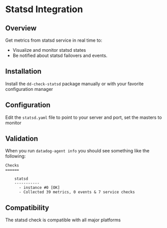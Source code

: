 # Statsd Integration

## Overview

Get metrics from statsd service in real time to:

* Visualize and monitor statsd states
* Be notified about statsd failovers and events.

## Installation

Install the `dd-check-statsd` package manually or with your favorite configuration manager

## Configuration

Edit the `statsd.yaml` file to point to your server and port, set the masters to monitor

## Validation

When you run `datadog-agent info` you should see something like the following:

    Checks
    ======

        statsd
        -----------
          - instance #0 [OK]
          - Collected 39 metrics, 0 events & 7 service checks

## Compatibility

The statsd check is compatible with all major platforms
